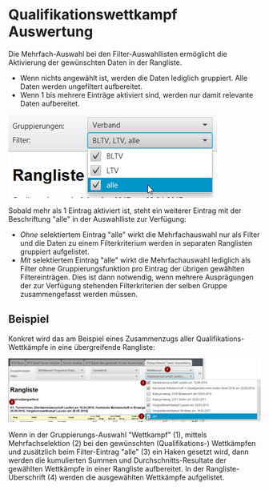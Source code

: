 # Qualifikationswettkampf Auswertung

Die Mehrfach-Auswahl bei den Filter-Auswahllisten ermöglicht die Aktivierung der gewünschten Daten in der Rangliste.

* Wenn nichts angewählt ist, werden die Daten lediglich gruppiert. Alle Daten werden ungefiltert aufbereitet.
* Wenn 1 bis mehrere Einträge aktiviert sind, werden nur damit relevante Daten aufbereitet.

![](../assets/rangliste-extended-filter-detail.png)

Sobald mehr als 1 Eintrag aktiviert ist, steht ein weiterer Eintrag mit der Beschriftung "alle" in der Auswahlliste zur Verfügung:

* _Ohne_ selektiertem Eintrag "alle" wirkt die Mehrfachauswahl nur als Filter und die Daten zu einem Filterkriterium werden in separaten Ranglisten gruppiert aufgelistet.
* _Mit_ selektiertem Eintrag "alle" wirkt die Mehrfachauswahl lediglich als Filter ohne Gruppierungsfunktion pro Eintrag der übrigen gewählten Filtereinträgen. Dies ist dann notwendig, wenn mehrere Ausprägungen der zur Verfügung stehenden Filterkriterien der selben Gruppe zusammengefasst werden müssen.

## Beispiel

Konkret wird das am Beispiel eines Zusammenzugs aller Qualifikations-Wettkämpfe in eine übergreifende Rangliste:

![](<../assets/rangliste-extended-filter.png>)

Wenn in der Gruppierungs-Auswahl "Wettkampf" (1), mittels Mehrfachselektion (2) bei den gewünschten (Qualifikations-) Wettkämpfen und zusätzlich beim Filter-Eintrag "alle" (3) ein Haken gesetzt wird, dann werden die kumulierten Summen und Durchschnitts-Resultate der gewählten Wettkämpfe in einer Rangliste aufbereitet. In der Rangliste-Überschrift (4) werden die ausgewählten Wettkämpfe aufgelistet.
